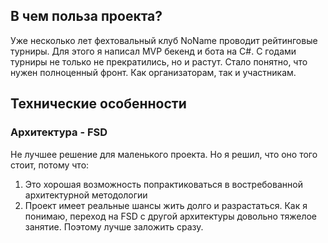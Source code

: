 ## В чем польза проекта?
Уже несколько лет фехтовальный клуб NoName проводит рейтинговые турниры. Для этого я написал MVP бекенд и бота на C#. С годами турниры не только не прекратились, но и растут. Стало понятно, что нужен полноценный фронт. Как организаторам, так и участникам.

## Технические особенности

### Архитектура - FSD
Не лучшее решение для маленького проекта. Но я решил, что оно того стоит, потому что:
1. Это хорошая возможность попрактиковаться в востребованной архитектурной методологии
2. Проект имеет реальные шансы жить долго и разрастаться. Как я понимаю, переход на FSD с другой архитектуры довольно тяжелое занятие. Поэтому лучше заложить сразу.
